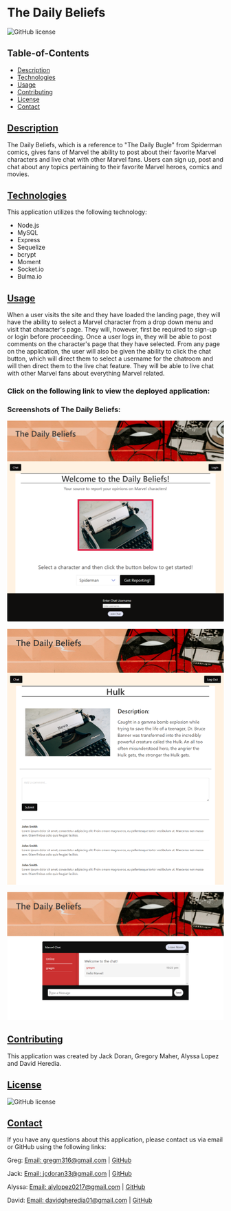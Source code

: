 # The Daily Beliefs

![GitHub license](https://img.shields.io/badge/license-MIT-blue.svg)

## Table-of-Contents

- [Description](#description)
- [Technologies](#technologies)
- [Usage](#usage)
- [Contributing](#contributing)
- [License](#license)
- [Contact](#contact)

## [Description](#table-of-contents)

The Daily Beliefs, which is a reference to "The Daily Bugle" from Spiderman comics, gives fans of Marvel the ability to post about their favorite Marvel characters and live chat with other Marvel fans. Users can sign up, post and chat about any topics pertaining to their favorite Marvel heroes, comics and movies. 

## [Technologies](#table-of-contents)
This application utilizes the following technology:
- Node.js
- MySQL
- Express
- Sequelize
- bcrypt
- Moment
- Socket.io
- Bulma.io

## [Usage](#table-of-contents)

When a user visits the site and they have loaded the landing page, they will have the ability to select a Marvel character from a drop down menu and visit that character's page. They will, however, first be required to sign-up or login before proceeding. Once a user logs in, they will be able to post comments on the character's page that they have selected. From any page on the application, the user will also be given the ability to click the chat button, which will direct them to select a username for the chatroom and will then direct them to the live chat feature. They will be able to live chat with other Marvel fans about everything Marvel related.   

### **Click on the following link to view the deployed application:** 

### **Screenshots of The Daily Beliefs:**

![Home Page](./public/css/images/home-page.png)

![Character Page](./public/css/images/character-page.png)

![Chat Page](./public/css/images/chat-page.png)

## [Contributing](#table-of-contents)
This application was created by Jack Doran, Gregory Maher, Alyssa Lopez and David Heredia.

## [License](#table-of-contents)

![GitHub license](https://img.shields.io/badge/license-MIT-blue.svg)

## [Contact](#table-of-contents)

If you have any questions about this application, please contact us via email or GitHub using the following links:

Greg: 
[Email: gregm316@gmail.com](mailto:gregm316@gmail.com) | [GitHub](https://github.com/Gregm316)

Jack:
[Email: jcdoran33@gmail.com](mailto:jcdoran33@gmail.com) | [GitHub](https://github.com/jcdoran33)

Alyssa:
[Email: alylopez0217@gmail.com](mailto:alylopez0217@gmail.com) | [GitHub](https://github.com/AlyLopez02)

David:
[Email: davidgheredia01@gmail.com](mailto:davidgheredia01@gmail.com) | [GitHub](https://github.com/HerediaDavid)

